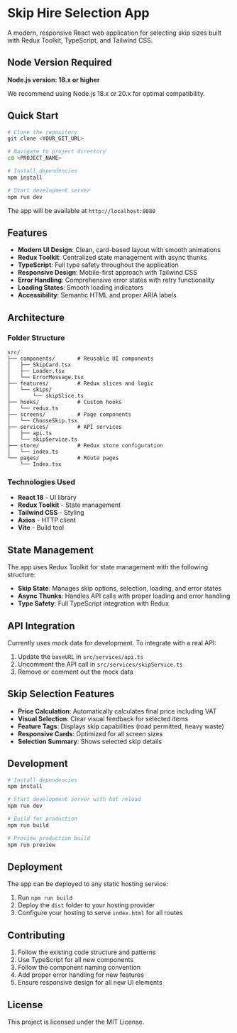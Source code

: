 
# Skip Hire Selection App

A modern, responsive React web application for selecting skip sizes built with Redux Toolkit, TypeScript, and Tailwind CSS.

## Node Version Required

**Node.js version: 18.x or higher**

We recommend using Node.js 18.x or 20.x for optimal compatibility.

## Quick Start

```bash
# Clone the repository
git clone <YOUR_GIT_URL>

# Navigate to project directory  
cd <PROJECT_NAME>

# Install dependencies
npm install

# Start development server
npm run dev
```

The app will be available at `http://localhost:8080`

## Features

- **Modern UI Design**: Clean, card-based layout with smooth animations
- **Redux Toolkit**: Centralized state management with async thunks
- **TypeScript**: Full type safety throughout the application
- **Responsive Design**: Mobile-first approach with Tailwind CSS
- **Error Handling**: Comprehensive error states with retry functionality
- **Loading States**: Smooth loading indicators
- **Accessibility**: Semantic HTML and proper ARIA labels

## Architecture

### Folder Structure
```
src/
├── components/       # Reusable UI components
│   ├── SkipCard.tsx
│   ├── Loader.tsx
│   └── ErrorMessage.tsx
├── features/         # Redux slices and logic
│   └── skips/
│       └── skipSlice.ts
├── hooks/            # Custom hooks
│   └── redux.ts
├── screens/          # Page components
│   └── ChooseSkip.tsx
├── services/         # API services
│   ├── api.ts
│   └── skipService.ts
├── store/            # Redux store configuration
│   └── index.ts
└── pages/            # Route pages
    └── Index.tsx
```

### Technologies Used

- **React 18** - UI library
- **Redux Toolkit** - State management
- **Tailwind CSS** - Styling
- **Axios** - HTTP client
- **Vite** - Build tool

## State Management

The app uses Redux Toolkit for state management with the following structure:

- **Skip State**: Manages skip options, selection, loading, and error states
- **Async Thunks**: Handles API calls with proper loading and error handling
- **Type Safety**: Full TypeScript integration with Redux

## API Integration

Currently uses mock data for development. To integrate with a real API:

1. Update the `baseURL` in `src/services/api.ts`
2. Uncomment the API call in `src/services/skipService.ts`
3. Remove or comment out the mock data

## Skip Selection Features

- **Price Calculation**: Automatically calculates final price including VAT
- **Visual Selection**: Clear visual feedback for selected items
- **Feature Tags**: Displays skip capabilities (road permitted, heavy waste)
- **Responsive Cards**: Optimized for all screen sizes
- **Selection Summary**: Shows selected skip details

## Development

```bash
# Install dependencies
npm install

# Start development server with hot reload
npm run dev

# Build for production
npm run build

# Preview production build
npm run preview
```

## Deployment

The app can be deployed to any static hosting service:

1. Run `npm run build`
2. Deploy the `dist` folder to your hosting provider
3. Configure your hosting to serve `index.html` for all routes

## Contributing

1. Follow the existing code structure and patterns
2. Use TypeScript for all new components
3. Follow the component naming convention
4. Add proper error handling for new features
5. Ensure responsive design for all new UI elements

## License

This project is licensed under the MIT License.
